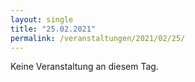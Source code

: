 ```yaml
---
layout: single
title: "25.02.2021"
permalink: /veranstaltungen/2021/02/25/
---
```


Keine Veranstaltung an diesem Tag.
